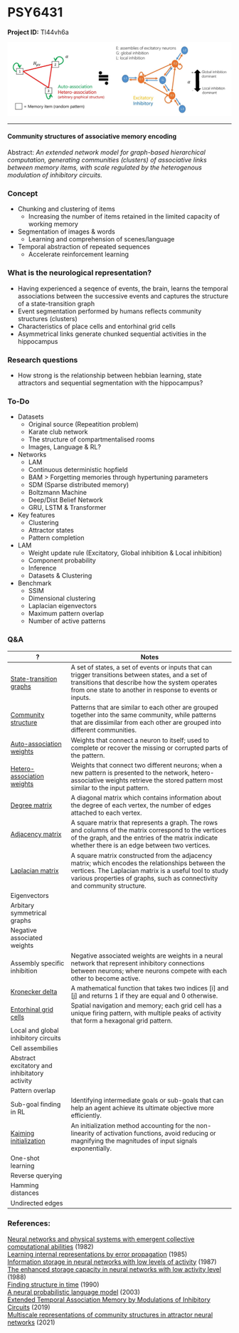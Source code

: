 # PSY6431

**Project ID:**  Tl44vh6a

<p align="center">
  <img src="https://github.com/epochlab/LAM/blob/main/sample.png">
</p>

--------------------------------------------------------------------

#### Community structures of associative memory encoding
Abstract: *An extended network model for graph-based hierarchical computation, generating communities (clusters) of associative links between memory items, with scale regulated by the heterogenous modulation of inhibitory circuits.*

### Concept

- Chunking and clustering of items
    - Increasing the number of items retained in the limited capacity of working memory
- Segmentation of images & words
    - Learning and comprehension of scenes/language
- Temporal abstraction of repeated sequences
    - Accelerate reinforcement learning

### What is the neurological representation?
- Having experienced a seqence of events, the brain, learns the temporal associations between the successive events and captures the structure of a state-transition graph
- Event segmentation performed by humans reflects community structures (clusters)
- Characteristics of place cells and entorhinal grid cells
- Asymmetrical links generate chunked sequential activities in the hippocampus

### Research questions
- How strong is the relationship between hebbian learning, state attractors and sequential segmentation with the hippocampus?

### To-Do
- Datasets
    - Original source (Repeatition problem)
    - Karate club network
    - The structure of compartmentalised rooms
    - Images, Language & RL?
- Networks
    - LAM
    - Continuous deterministic hopfield
    - BAM > Forgetting memories through hypertuning parameters
    - SDM (Sparse distributed memory)
    - Boltzmann Machine
    - Deep/Dist Belief Network
    - GRU, LSTM & Transformer
- Key features
    - Clustering
    - Attractor states
    - Pattern completion
- LAM
    - Weight update rule (Excitatory, Global inhibition & Local inhibition)
    - Component probability
    - Inference
    - Datasets & Clustering
- Benchmark
    - SSIM
    - Dimensional clustering
    - Laplacian eigenvectors
    - Maximum pattern overlap
    - Number of active patterns

### Q&A
? | Notes
------- | -------
[State-transition graphs](https://en.wikipedia.org/wiki/State_diagram) | A set of states, a set of events or inputs that can trigger transitions between states, and a set of transitions that describe how the system operates from one state to another in response to events or inputs.
[Community structure](https://en.wikipedia.org/wiki/Community_structure) | Patterns that are similar to each other are grouped together into the same community, while patterns that are dissimilar from each other are grouped into different communities.
[Auto-association weights](https://en.wikipedia.org/wiki/Autoassociative_memory) |  Weights that connect a neuron to itself; used to complete or recover the missing or corrupted parts of the pattern.
[Hetero-association weights](https://en.wikipedia.org/wiki/Autoassociative_memory) | Weights that connect two different neurons; when a new pattern is presented to the network, hetero-associative weights retrieve the stored pattern most similar to the input pattern.
[Degree matrix](https://en.wikipedia.org/wiki/Degree_matrix) | A diagonal matrix which contains information about the degree of each vertex, the number of edges attached to each vertex.
[Adjacency matrix](https://en.wikipedia.org/wiki/Adjacency_matrix) | A square matrix that represents a graph. The rows and columns of the matrix correspond to the vertices of the graph, and the entries of the matrix indicate whether there is an edge between two vertices.
[Laplacian matrix](https://en.wikipedia.org/wiki/Laplacian_matrix) | A square matrix constructed from the adjacency matrix; which encodes the relationships between the vertices. The Laplacian matrix is a useful tool to study various properties of graphs, such as connectivity and community structure.
Eigenvectors | 
Arbitary symmetrical graphs |
Negative associated weights |
Assembly specific inhibition | Negative associated weights are weights in a neural network that represent inhibitory connections between neurons; where neurons compete with each other to become active.
[Kronecker delta](https://en.wikipedia.org/wiki/Kronecker_delta) | A mathematical function that takes two indices [i] and [j] and returns 1 if they are equal and 0 otherwise.
[Entorhinal grid cells](https://en.wikipedia.org/wiki/Grid_cell) | Spatial navigation and memory; each grid cell has a unique firing pattern, with multiple peaks of activity that form a hexagonal grid pattern.
Local and global inhibitory circuits |
Cell assembilies |
Abstract excitatory and inhibitatory activity | 
Pattern overlap |
Sub-goal finding in RL | Identifying intermediate goals or sub-goals that can help an agent achieve its ultimate objective more efficiently.
[Kaiming initialization](https://arxiv.org/pdf/1502.01852v1.pdf) | An initialization method accounting for the non-linearity of activation functions, avoid reducing or magnifying the magnitudes of input signals exponentially.
One-shot learning |
Reverse querying |
Hamming distances |
Undirected edges |

### References:

[Neural networks and physical systems with emergent collective computational abilities](https://www.researchgate.net/publication/16246447_Neural_Networks_and_Physical_Systems_with_Emergent_Collective_Computational_Abilities) (1982)<br>
[Learning internal representations by error propagation](https://apps.dtic.mil/dtic/tr/fulltext/u2/a164453.pdf) (1985)<br>
[Information storage in neural networks with low levels of activity](https://sci-hub.ru/10.1103/PhysRevA.35.2293) (1987)<br>
[The enhanced storage capacity in neural networks with low activity level](https://sci-hub.ru/10.1209/0295-5075/6/2/002) (1988)<br>
[Finding structure in time](http://psych.colorado.edu/~kimlab/Elman1990.pdf) (1990)<br>
[A neural probabilistic language model](https://www.jmlr.org/papers/volume3/bengio03a/bengio03a.pdf) (2003)<br>
[Extended Temporal Association Memory by Modulations of Inhibitory Circuits](https://journals.aps.org/prl/pdf/10.1103/PhysRevLett.123.078101) (2019) <br>
[Multiscale representations of community structures in attractor neural networks](https://www.ncbi.nlm.nih.gov/pmc/articles/PMC8412329/pdf/pcbi.1009296.pdf) (2021)